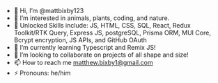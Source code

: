 - 👋 Hi, I’m @mattbixby123
- 👀 I’m interested in animals, plants, coding, and nature.
- 🔑 Unlocked Skills include: JS, HTML, CSS, SQL, React, Redux Toolkit/RTK Query, Express JS, postgreSQL, Prisma ORM, MUI Core, Bcrypt encryption, JS APIs, and GitHub OAuth
- 🌱 I’m currently learning Typescript and Remix JS!
- 💞️ I’m looking to collaborate on projects of all shape and size!
- 📫 How to reach me matthew.bixby1@gmail.com
- ⚡ Pronouns: he/him

<!---
mattbixby123/mattbixby123 is a ✨ special ✨ repository because its `README.md` (this file) appears on your GitHub profile.
You can click the Preview link to take a look at your changes.
--->
